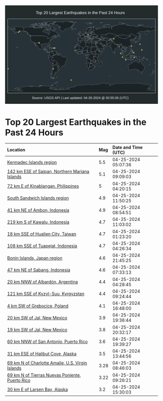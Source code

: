 ![Map](./map.png)

# Top 20 Largest Earthquakes in the Past 24 Hours

| Location | Mag | Date and Time (UTC) |
|:---|:---|:---|
| [Kermadec Islands region](https://earthquake.usgs.gov/earthquakes/eventpage/us6000mtlr) | 5.5 | 04-25-2024 05:07:36 |
| [142 km ESE of Saipan, Northern Mariana Islands](https://earthquake.usgs.gov/earthquakes/eventpage/us6000mtmz) | 5.1 | 04-25-2024 09:09:03 |
| [72 km E of Kinablangan, Philippines](https://earthquake.usgs.gov/earthquakes/eventpage/us6000mtlh) | 5 | 04-25-2024 04:20:15 |
| [South Sandwich Islands region](https://earthquake.usgs.gov/earthquakes/eventpage/us6000mtnw) | 4.9 | 04-25-2024 11:50:25 |
| [41 km NE of Ambon, Indonesia](https://earthquake.usgs.gov/earthquakes/eventpage/us6000mtmv) | 4.9 | 04-25-2024 08:54:51 |
| [219 km S of Kawalu, Indonesia](https://earthquake.usgs.gov/earthquakes/eventpage/us6000mtnh) | 4.7 | 04-25-2024 11:03:02 |
| [18 km SSE of Hualien City, Taiwan](https://earthquake.usgs.gov/earthquakes/eventpage/us6000mtl2) | 4.7 | 04-25-2024 01:23:20 |
| [108 km SSE of Tuapejat, Indonesia](https://earthquake.usgs.gov/earthquakes/eventpage/us6000mtlj) | 4.7 | 04-25-2024 04:26:34 |
| [Bonin Islands, Japan region](https://earthquake.usgs.gov/earthquakes/eventpage/us6000mtv0) | 4.6 | 04-25-2024 21:45:25 |
| [47 km NE of Sabang, Indonesia](https://earthquake.usgs.gov/earthquakes/eventpage/us6000mtmg) | 4.6 | 04-25-2024 07:33:13 |
| [20 km NNW of Albardón, Argentina](https://earthquake.usgs.gov/earthquakes/eventpage/us6000mtli) | 4.4 | 04-25-2024 04:28:45 |
| [121 km SSE of Kyzyl-Suu, Kyrgyzstan](https://earthquake.usgs.gov/earthquakes/eventpage/us6000mtn4) | 4.4 | 04-25-2024 09:24:44 |
| [4 km SW of Grębocice, Poland](https://earthquake.usgs.gov/earthquakes/eventpage/us6000mtsn) | 4.1 | 04-25-2024 16:48:00 |
| [20 km SW of Jal, New Mexico](https://earthquake.usgs.gov/earthquakes/eventpage/tx2024idps) | 3.9 | 04-25-2024 19:36:44 |
| [19 km SW of Jal, New Mexico](https://earthquake.usgs.gov/earthquakes/eventpage/tx2024idrn) | 3.8 | 04-25-2024 20:32:17 |
| [60 km NNW of San Antonio, Puerto Rico](https://earthquake.usgs.gov/earthquakes/eventpage/pr2024116000) | 3.6 | 04-25-2024 19:39:27 |
| [31 km ESE of Halibut Cove, Alaska](https://earthquake.usgs.gov/earthquakes/eventpage/ak0245c2cg04) | 3.5 | 04-25-2024 13:44:56 |
| [69 km N of Charlotte Amalie, U.S. Virgin Islands](https://earthquake.usgs.gov/earthquakes/eventpage/pr71446508) | 3.28 | 04-25-2024 08:46:03 |
| [69 km N of Tierras Nuevas Poniente, Puerto Rico](https://earthquake.usgs.gov/earthquakes/eventpage/pr71446533) | 3.22 | 04-25-2024 09:26:21 |
| [30 km E of Larsen Bay, Alaska](https://earthquake.usgs.gov/earthquakes/eventpage/ak0245c3g78y) | 3.2 | 04-25-2024 15:30:03 |
